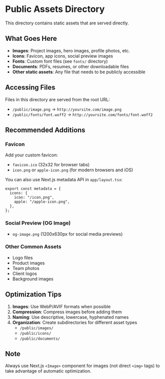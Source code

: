 # Public Assets Directory

This directory contains static assets that are served directly.

## What Goes Here

- **Images**: Project images, hero images, profile photos, etc.
- **Icons**: Favicon, app icons, social preview images
- **Fonts**: Custom font files (see `fonts/` directory)
- **Documents**: PDFs, resumes, or other downloadable files
- **Other static assets**: Any file that needs to be publicly accessible

## Accessing Files

Files in this directory are served from the root URL:

- `/public/image.png` → `http://yoursite.com/image.png`
- `/public/fonts/font.woff2` → `http://yoursite.com/fonts/font.woff2`

## Recommended Additions

### Favicon

Add your custom favicon:

- `favicon.ico` (32x32 for browser tabs)
- `icon.png` or `apple-icon.png` (for modern browsers and iOS)

You can also use Next.js metadata API in `app/layout.tsx`:

```tsx
export const metadata = {
  icons: {
    icon: "/icon.png",
    apple: "/apple-icon.png",
  },
};
```

### Social Preview (OG Image)

- `og-image.png` (1200x630px for social media previews)

### Other Common Assets

- Logo files
- Product images
- Team photos
- Client logos
- Background images

## Optimization Tips

1. **Images**: Use WebP/AVIF formats when possible
2. **Compression**: Compress images before adding them
3. **Naming**: Use descriptive, lowercase, hyphenated names
4. **Organization**: Create subdirectories for different asset types
   - `/public/images/`
   - `/public/icons/`
   - `/public/documents/`

## Note

Always use Next.js `<Image>` component for images (not direct `<img>` tags) to take advantage of automatic optimization.

